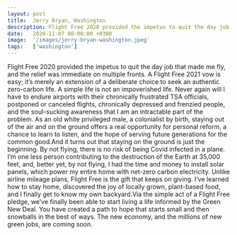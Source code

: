 ```yaml
---
layout: post
title:  Jerry Bryan, Washington
description: Flight Free 2020 provided the impetus to quit the day job that made me fly, and the relief was immediate on multiple fronts. A Flight Free 2021 vow is...
date:   2020-11-07 00:00:00 +0300
image:  '/images/jerry-bryan-washington.jpeg'
tags:   ['washington']
---
```

Flight Free 2020 provided the impetus to quit the day job that made me fly, and the relief was immediate on multiple fronts. A Flight Free 2021 vow is easy; it’s merely an extension of a deliberate choice to seek an authentic zero-carbon life. A simple life is not an impoverished life. Never again will I have to endure airports with their chronically frustrated TSA officials, postponed or canceled flights, chronically depressed and frenzied people, and the soul-sucking awareness that I am an intractable part of the problem. As an old white privileged male, a colonialist by birth, staying out of the air and on the ground offers a real opportunity for personal reform, a chance to learn to listen, and the hope of serving future generations for the common good.And it turns out that staying on the ground is just the beginning. By not flying, there is no risk of being Covid infected in a plane. I’m one less person contributing to the destruction of the Earth at 35,000 feet, and, better yet, by not flying, I had the time and money to install solar panels, which power my entire home with net-zero carbon electricity. Unlike airline mileage plans, Flight Free is the gift that keeps on giving. I’ve learned how to stay home, discovered the joy of locally grown, plant-based food, and I finally get to know my own backyard.Via the simple act of a Flight Free pledge, we’ve finally been able to start living a life informed by the Green New Deal. You have created a path to hope that starts small and then snowballs in the best of ways. The new economy, and the millions of new green jobs, are coming soon.


